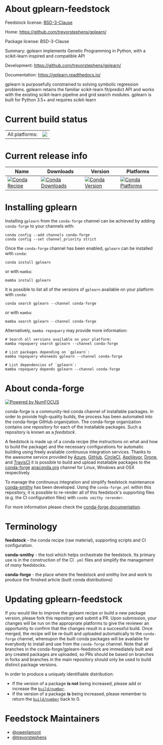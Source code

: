 About gplearn-feedstock
=======================

Feedstock license: [BSD-3-Clause](https://github.com/conda-forge/gplearn-feedstock/blob/main/LICENSE.txt)

Home: https://github.com/trevorstephens/gplearn/

Package license: BSD-3-Clause

Summary: gplearn implements Genetic Programming in Python, with a scikit-learn inspired and compatible API

Development: https://github.com/trevorstephens/gplearn/

Documentation: https://gplearn.readthedocs.io/

gplearn is purposefully constrained to solving symbolic regression
problems. gplearn retains the familiar scikit-learn fit/predict API
and works with the existing scikit-learn pipeline and grid search modules.
gplearn is built for Python 3.5+ and requires scikit-learn


Current build status
====================


<table><tr><td>All platforms:</td>
    <td>
      <a href="https://dev.azure.com/conda-forge/feedstock-builds/_build/latest?definitionId=10075&branchName=main">
        <img src="https://dev.azure.com/conda-forge/feedstock-builds/_apis/build/status/gplearn-feedstock?branchName=main">
      </a>
    </td>
  </tr>
</table>

Current release info
====================

| Name | Downloads | Version | Platforms |
| --- | --- | --- | --- |
| [![Conda Recipe](https://img.shields.io/badge/recipe-gplearn-green.svg)](https://anaconda.org/conda-forge/gplearn) | [![Conda Downloads](https://img.shields.io/conda/dn/conda-forge/gplearn.svg)](https://anaconda.org/conda-forge/gplearn) | [![Conda Version](https://img.shields.io/conda/vn/conda-forge/gplearn.svg)](https://anaconda.org/conda-forge/gplearn) | [![Conda Platforms](https://img.shields.io/conda/pn/conda-forge/gplearn.svg)](https://anaconda.org/conda-forge/gplearn) |

Installing gplearn
==================

Installing `gplearn` from the `conda-forge` channel can be achieved by adding `conda-forge` to your channels with:

```
conda config --add channels conda-forge
conda config --set channel_priority strict
```

Once the `conda-forge` channel has been enabled, `gplearn` can be installed with `conda`:

```
conda install gplearn
```

or with `mamba`:

```
mamba install gplearn
```

It is possible to list all of the versions of `gplearn` available on your platform with `conda`:

```
conda search gplearn --channel conda-forge
```

or with `mamba`:

```
mamba search gplearn --channel conda-forge
```

Alternatively, `mamba repoquery` may provide more information:

```
# Search all versions available on your platform:
mamba repoquery search gplearn --channel conda-forge

# List packages depending on `gplearn`:
mamba repoquery whoneeds gplearn --channel conda-forge

# List dependencies of `gplearn`:
mamba repoquery depends gplearn --channel conda-forge
```


About conda-forge
=================

[![Powered by
NumFOCUS](https://img.shields.io/badge/powered%20by-NumFOCUS-orange.svg?style=flat&colorA=E1523D&colorB=007D8A)](https://numfocus.org)

conda-forge is a community-led conda channel of installable packages.
In order to provide high-quality builds, the process has been automated into the
conda-forge GitHub organization. The conda-forge organization contains one repository
for each of the installable packages. Such a repository is known as a *feedstock*.

A feedstock is made up of a conda recipe (the instructions on what and how to build
the package) and the necessary configurations for automatic building using freely
available continuous integration services. Thanks to the awesome service provided by
[Azure](https://azure.microsoft.com/en-us/services/devops/), [GitHub](https://github.com/),
[CircleCI](https://circleci.com/), [AppVeyor](https://www.appveyor.com/),
[Drone](https://cloud.drone.io/welcome), and [TravisCI](https://travis-ci.com/)
it is possible to build and upload installable packages to the
[conda-forge](https://anaconda.org/conda-forge) [anaconda.org](https://anaconda.org/)
channel for Linux, Windows and OSX respectively.

To manage the continuous integration and simplify feedstock maintenance
[conda-smithy](https://github.com/conda-forge/conda-smithy) has been developed.
Using the ``conda-forge.yml`` within this repository, it is possible to re-render all of
this feedstock's supporting files (e.g. the CI configuration files) with ``conda smithy rerender``.

For more information please check the [conda-forge documentation](https://conda-forge.org/docs/).

Terminology
===========

**feedstock** - the conda recipe (raw material), supporting scripts and CI configuration.

**conda-smithy** - the tool which helps orchestrate the feedstock.
                   Its primary use is in the construction of the CI ``.yml`` files
                   and simplify the management of *many* feedstocks.

**conda-forge** - the place where the feedstock and smithy live and work to
                  produce the finished article (built conda distributions)


Updating gplearn-feedstock
==========================

If you would like to improve the gplearn recipe or build a new
package version, please fork this repository and submit a PR. Upon submission,
your changes will be run on the appropriate platforms to give the reviewer an
opportunity to confirm that the changes result in a successful build. Once
merged, the recipe will be re-built and uploaded automatically to the
`conda-forge` channel, whereupon the built conda packages will be available for
everybody to install and use from the `conda-forge` channel.
Note that all branches in the conda-forge/gplearn-feedstock are
immediately built and any created packages are uploaded, so PRs should be based
on branches in forks and branches in the main repository should only be used to
build distinct package versions.

In order to produce a uniquely identifiable distribution:
 * If the version of a package **is not** being increased, please add or increase
   the [``build/number``](https://docs.conda.io/projects/conda-build/en/latest/resources/define-metadata.html#build-number-and-string).
 * If the version of a package **is** being increased, please remember to return
   the [``build/number``](https://docs.conda.io/projects/conda-build/en/latest/resources/define-metadata.html#build-number-and-string)
   back to 0.

Feedstock Maintainers
=====================

* [@owenlamont](https://github.com/owenlamont/)
* [@trevorstephens](https://github.com/trevorstephens/)

